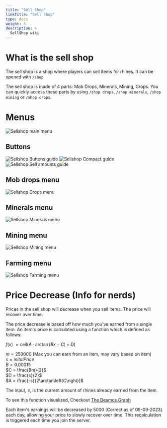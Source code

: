 ```yaml
---
title: "Sell Shop"
linkTitle: "Sell Shop"
type: docs
weight: 5
description: >
  SellShop wiki
---
```

# What is the sell shop
The sell shop is a shop where players can sell items for rhines. It can be opened with
 `/shop`  
  
The sell shop is made of 4 parts: Mob Drops, Minerals, Mining, Crops. You can 
quickly access these parts by using `/shop drops`, `/shop minerals`, 
`/shop mining` or `/shop crops`.

# Menus
<img src="/images/sell_shop/main.png" alt="Sellshop main menu">  

## Buttons
<img src="/images/sell_shop/buttons.png" alt="Sellshop Buttons guide">  

<img src="/images/sell_shop/compact.png" alt="Sellshop Compact guide">  

<img src="/images/sell_shop/amounts.png" alt="Sellshop Sell amounts guide">  
  
## Mob drops menu
<img src="/images/sell_shop/drops.png" alt="Sellshop Drops menu">  

## Minerals menu  
<img src="/images/sell_shop/minerals.png" alt="Sellshop Minerals menu">  

## Mining menu
<img src="/images/sell_shop/mining.png" alt="Sellshop Mining menu">  

## Farming menu
<img src="/images/sell_shop/farming.png" alt="Sellshop Farming menu">  
  
# Price Decrease (Info for nerds)
Prices in the sell shop will decrease when you sell items. The price will 
recover over time.
  
The price decrease is based off how much you've earned from a single item.
An item's price is calculated using a function which is defined as follows:
  
$f\left(x\right)\ =\text{ceil}\left(A\cdot\arctan\left(Bx-C\right)+D\right)$

$m = 250000$ (Max you can earn from an item, may vary based on item)  
$s = initalPrice$  
$B = 0.00015$  
$C = \frac{Bm}{2}$  
$D = \frac{s}{2}$  
$A = \frac{-s}{2\arctan\left(C\right)}$  
  
The input, $x$, is the current amount of rhines already earned from the 
item.
  
To see this function visualized, Checkout [The Desmos Graph](https://www.desmos.com/calculator/77bahmzgew)
  
Each item's earnings will be decreased by 5000 (Correct as of 09-09-2023) each 
day, allowing your price to slowly recover over time. This recalculation is triggered each time you join the server.